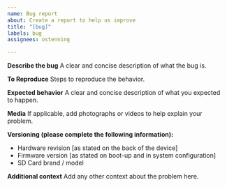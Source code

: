 ```yaml
---
name: Bug report
about: Create a report to help us improve
title: "[bug]"
labels: bug
assignees: ostenning

---
```


**Describe the bug**
A clear and concise description of what the bug is.

**To Reproduce**
Steps to reproduce the behavior.

**Expected behavior**
A clear and concise description of what you expected to happen.

**Media**
If applicable, add photographs or videos to help explain your problem.

**Versioning (please complete the following information):**
 - Hardware revision [as stated on the back of the device]
 - Firmware version [as stated on boot-up and in system configuration]
 - SD Card brand / model

**Additional context**
Add any other context about the problem here.
